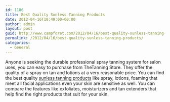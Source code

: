 ```yaml
---
id: 1186
title: Best Quality Sunless Tanning Products
date: 2012-04-16T10:49:00+00:00
author: admin
layout: post
guid: http://www.campforet.com/2012/04/16/best-quality-sunless-tanning-products/
permalink: /2012/04/16/best-quality-sunless-tanning-products/
categories:
  - General
---
```

Anyone is seeking the durable professional spray tanning system for salon uses, you can easy to purchase from TheTanning Store. They offer the quality of a spray on tan and lotions at a very reasonable price. You can find the best quality [sunless tanning products](http://www.thetanningstore.com/) like spray, lotions, foaming that meet all facial applications even your skin are sensitive as well. You can compare the features like exfoliates, moisturizers and tan extenders that help find the right products that suit for your skin.